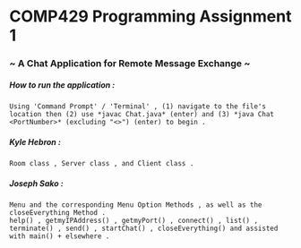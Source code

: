 # COMP429 Programming Assignment 1
 
### ~ A Chat Application for Remote Message Exchange ~

##### How to run the application :
```
Using 'Command Prompt' / 'Terminal' , (1) navigate to the file's location then (2) use *javac Chat.java* (enter) and (3) *java Chat <PortNumber>* (excluding "<>") (enter) to begin .
```

##### Kyle Hebron :
```
Room class , Server class , and Client class .
```

##### Joseph Sako :
```
Menu and the corresponding Menu Option Methods , as well as the closeEverything Method .
help() , getmyIPAddress() , getmyPort() , connect() , list() , terminate() , send() , startChat() , closeEverything() and assisted with main() + elsewhere .
```
